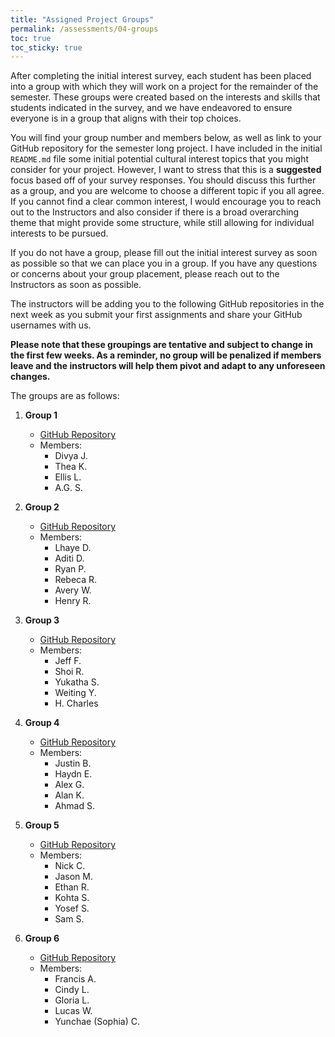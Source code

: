 ```yaml
---
title: "Assigned Project Groups"
permalink: /assessments/04-groups
toc: true
toc_sticky: true
---
```


After completing the initial interest survey, each student has been placed into a group with which they will work on a project for the remainder of the semester. These groups were created based on the interests and skills that students indicated in the survey, and we have endeavored to ensure everyone is in a group that aligns with their top choices.

You will find your group number and members below, as well as link to your GitHub repository for the semester long project. I have included in the initial `README.md` file some initial potential cultural interest topics that you might consider for your project. However, I want to stress that this is a **suggested** focus based off of your survey responses. You should discuss this further as a group, and you are welcome to choose a different topic if you all agree. If you cannot find a clear common interest, I would encourage you to reach out to the Instructors and also consider if there is a broad overarching theme that might provide some structure, while still allowing for individual interests to be pursued.

If you do not have a group, please fill out the initial interest survey as soon as possible so that we can place you in a group. If you have any questions or concerns about your group placement, please reach out to the Instructors as soon as possible.

The instructors will be adding you to the following GitHub repositories in the next week as you submit your first assignments and share your GitHub usernames with us. 

**Please note that these groupings are tentative and subject to change in the first few weeks. As a reminder, no group will be penalized if members leave and the instructors will help them pivot and adapt to any unforeseen changes.**

The groups are as follows:

1. **Group 1**
   - [GitHub Repository](https://github.com/CultureAsData-UIUC/is310-fall-2024-group-1)
   - Members:
       - Divya J.
       - Thea K.
       - Ellis L.
       - A.G. S.

2. **Group 2**
   - [GitHub Repository](https://github.com/CultureAsData-UIUC/is310-fall-2024-group-2)
   - Members:
       - Lhaye D.
       - Aditi D.
       - Ryan P.
       - Rebeca R.
       - Avery W.
       - Henry R. 

3. **Group 3**
   - [GitHub Repository](https://github.com/CultureAsData-UIUC/is310-fall-2024-group-3)
   - Members:
        - Jeff F.
        - Shoi R.
        - Yukatha S.
        - Weiting Y.
        - H. Charles

4. **Group 4**
   - [GitHub Repository](https://github.com/CultureAsData-UIUC/is310-fall-2024-group-4)
   - Members:
        - Justin B.
        - Haydn E.
        - Alex G.
        - Alan K.
        - Ahmad S.


5. **Group 5**
   - [GitHub Repository](https://github.com/CultureAsData-UIUC/is310-fall-2024-group-5)
   - Members:
        - Nick C.
        - Jason M.
        - Ethan R.
        - Kohta S.
        - Yosef S.
        - Sam S.

6. **Group 6**
   - [GitHub Repository](https://github.com/CultureAsData-UIUC/is310-fall-2024-group-6)
   - Members:
        - Francis A.
        - Cindy L.
        - Gloria L.
        - Lucas W.
        - Yunchae (Sophia) C.